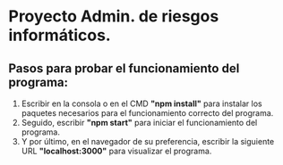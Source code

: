 # Proyecto Admin. de riesgos informáticos.
## Pasos para probar el funcionamiento del programa:

1. Escribir en la consola o en el CMD **"npm install"** para instalar los paquetes necesarios para el funcionamiento correcto del programa.
2. Seguido, escribir **"npm start"** para iniciar el funcionamiento del programa.
3. Y por último, en el navegador de su preferencia, escribir la siguiente URL **"localhost:3000"** para visualizar el programa.